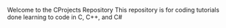 Welcome to the CProjects Repository
This repository is for coding tutorials done learning to code in C, C++, and C#
